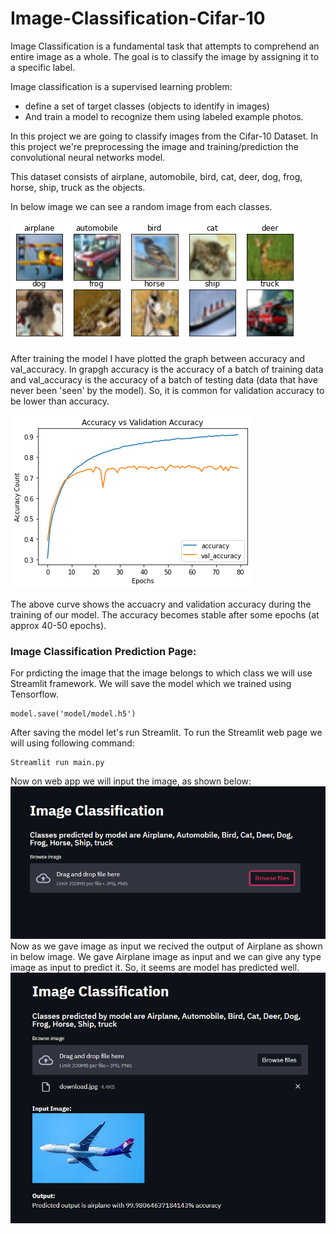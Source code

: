 # Image-Classification-Cifar-10

Image Classification is a fundamental task that attempts to comprehend an entire image as a whole. 
The goal is to classify the image by assigning it to a specific label.

Image classification is a supervised learning problem: 
* define a set of target classes (objects to identify in images)
* And train a model to recognize them using labeled example photos.

In this project we are going to classify images from the Cifar-10 Dataset. In this project we're preprocessing the image and training/prediction the convolutional neural networks model.

This dataset consists of airplane, automobile, bird, cat, deer, dog, frog, horse, ship, truck as the objects.

In below image we can see a random image from each classes.

![classes](https://github.com/rohan300557/Image-Classification-Cifar-10/blob/main/src/classes_plot.png)

After training the model I have plotted the graph between accuracy and val_accuracy. 
In grapgh accuracy is the accuracy of a batch of training data and val_accuracy is the accuracy of a batch of testing data (data that have never been 'seen' by the model). So, it is common for validation accuracy to be lower than accuracy. 

![accuracy plot](https://github.com/rohan300557/Image-Classification-Cifar-10/blob/main/src/accuracy_graph.png)

The above curve shows the accuacry and validation accuracy during the training of our model. The accuracy becomes stable after some epochs (at approx 40-50 epochs).
### Image Classification Prediction Page:
For prdicting the image that the image belongs to which class we will use Streamlit framework.
We will save the model which we trained using Tensorflow.

    model.save('model/model.h5')

After saving the model let's run Streamlit. To run the Streamlit web page we will using following command:

    Streamlit run main.py
Now on web app we will input the image, as shown below:
![input](https://github.com/rohan300557/Image-Classification-Cifar-10/blob/main/src/web_page_1.png)
Now as we gave image as input we recived the output of Airplane as shown in below image. We gave Airplane image as input and we can give any type image as input to predict it. So, it seems are model has predicted well.
![output](https://github.com/rohan300557/Image-Classification-Cifar-10/blob/main/src/web_page_2.png)
